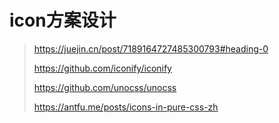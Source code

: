 # icon方案设计

> https://juejin.cn/post/7189164727485300793#heading-0
>
> https://github.com/iconify/iconify
>
> https://github.com/unocss/unocss
>
> https://antfu.me/posts/icons-in-pure-css-zh

